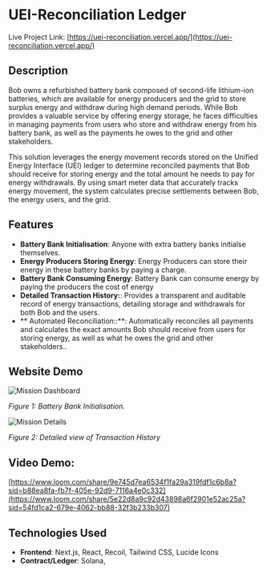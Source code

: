 # UEI-Reconciliation Ledger

Live Project Link: [https://uei-reconciliation.vercel.app/](https://uei-reconciliation.vercel.app/)

## Description

Bob owns a refurbished battery bank composed of second-life lithium-ion batteries, which are available for energy producers and the grid to store surplus energy and withdraw during high demand periods. While Bob provides a valuable service by offering energy storage, he faces difficulties in managing payments from users who store and withdraw energy from his battery bank, as well as the payments he owes to the grid and other stakeholders.

This solution leverages the energy movement records stored on the Unified Energy Interface (UEI) ledger to determine reconciled payments that Bob should receive for storing energy and the total amount he needs to pay for energy withdrawals. By using smart meter data that accurately tracks energy movement, the system calculates precise settlements between Bob, the energy users, and the grid.
## Features

- **Battery Bank Initialisation**: Anyone with extra battery banks initialse themselves.
- **Energy Producers Storing Energy**: Energy Producers can store their energy in these battery banks by paying a charge.
- **Battery Bank Consuming Energy**: Battery Bank can consume energy by paying the producers the cost of energy
- **Detailed Transaction History:**:  Provides a transparent and auditable record of energy transactions, detailing storage and withdrawals for both Bob and the users.
- ** Automated Reconciliation::**:  Automatically reconciles all payments and calculates the exact amounts Bob should receive from users for storing energy, as well as what he owes the grid and other stakeholders..

## Website Demo

![Mission Dashboard](https://github.com/akshaydhayal/UEI-Reconciliation/blob/main/Energy-Storage-Smart-Contract.png)

*Figure 1: Battery Bank Initialisation.*

![Mission Details](https://github.com/akshaydhayal/UEI-Reconciliation/blob/main/Energy-Storage-Smart-Contract%20(2).png)

*Figure 2: Detailed view of Transaction History*



## Video Demo:

[https://www.loom.com/share/9e745d7ea6534f1fa29a319fdf1c6b8a?sid=b88ea8fa-fb7f-405e-92d9-7116a4e0c332](https://www.loom.com/share/5e22d8a9c92d43898a6f2901e52ac25a?sid=54fd1ca2-679e-4062-bb88-32f3b233b307)


## Technologies Used

- **Frontend**: Next.js, React, Recoil, Tailwind CSS, Lucide Icons
- **Contract/Ledger**: Solana,

